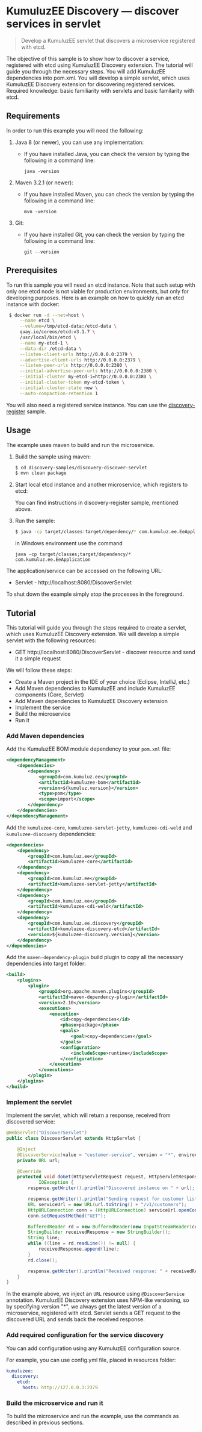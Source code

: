 # KumuluzEE Discovery &mdash; discover services in servlet 

> Develop a KumuluzEE servlet that discovers a microservice registered with etcd.

The objective of this sample is to show how to discover a service, registered with etcd using KumuluzEE Discovery 
extension. The tutorial will guide you through the necessary steps. You will add KumuluzEE dependencies into pom.xml.
You will develop a simple servlet, which uses KumuluzEE Discovery extension for discovering registered services. 
Required knowledge: basic familiarity with servlets and basic familarity with etcd.

## Requirements

In order to run this example you will need the following:

1. Java 8 (or newer), you can use any implementation:
    * If you have installed Java, you can check the version by typing the following in a command line:
        
        ```
        java -version
        ```

2. Maven 3.2.1 (or newer):
    * If you have installed Maven, you can check the version by typing the following in a command line:
        
        ```
        mvn -version
        ```
3. Git:
    * If you have installed Git, you can check the version by typing the following in a command line:
    
        ```
        git --version
        ```


## Prerequisites

To run this sample you will need an etcd instance. Note that such setup with only one etcd node is not viable for 
production environments, but only for developing purposes. Here is an example on how to quickly run an etcd instance 
with docker:

   ```bash
    $ docker run -d --net=host \
        --name etcd \
        --volume=/tmp/etcd-data:/etcd-data \
        quay.io/coreos/etcd:v3.1.7 \
        /usr/local/bin/etcd \
        --name my-etcd-1 \
        --data-dir /etcd-data \
        --listen-client-urls http://0.0.0.0:2379 \
        --advertise-client-urls http://0.0.0.0:2379 \
        --listen-peer-urls http://0.0.0.0:2380 \
        --initial-advertise-peer-urls http://0.0.0.0:2380 \
        --initial-cluster my-etcd-1=http://0.0.0.0:2380 \
        --initial-cluster-token my-etcd-token \
        --initial-cluster-state new \
        --auto-compaction-retention 1
   ```


You will also need a registered service instance. You can use the
 [discovery-register](https://github.com/kumuluz/kumuluzee-samples/tree/master/discovery/discovery-register) sample.
 
## Usage

The example uses maven to build and run the microservice.

1. Build the sample using maven:

    ```bash
    $ cd discovery-samples/discovery-discover-servlet
    $ mvn clean package
    ```

2. Start local etcd instance and another microservice, which registers to etcd:

    You can find instructions in discovery-register sample, mentioned above.

3. Run the sample:

    ```bash
    $ java -cp target/classes:target/dependency/* com.kumuluz.ee.EeApplication
    ```

    in Windows environment use the command
    ```batch
    java -cp target/classes;target/dependency/* com.kumuluz.ee.EeApplication
    ```
    
The application/service can be accessed on the following URL:
* Servlet - http://localhost:8080/DiscoverServlet

To shut down the example simply stop the processes in the foreground.

## Tutorial

This tutorial will guide you through the steps required to create a servlet, which uses KumuluzEE Discovery extension.
We will develop a simple servlet with the following resources:
* GET http://localhost:8080/DiscoverServlet - discover resource and send it a simple request

We will follow these steps:
* Create a Maven project in the IDE of your choice (Eclipse, IntelliJ, etc.)
* Add Maven dependencies to KumuluzEE and include KumuluzEE components (Core, Servlet)
* Add Maven dependencies to KumuluzEE Discovery extension
* Implement the service
* Build the microservice
* Run it

### Add Maven dependencies

Add the KumuluzEE BOM module dependency to your `pom.xml` file:
```xml
<dependencyManagement>
    <dependencies>
        <dependency>
            <groupId>com.kumuluz.ee</groupId>
            <artifactId>kumuluzee-bom</artifactId>
            <version>${kumuluz.version}</version>
            <type>pom</type>
            <scope>import</scope>
        </dependency>
    </dependencies>
</dependencyManagement>
```

Add the `kumuluzee-core`, `kumuluzee-servlet-jetty`, `kumuluzee-cdi-weld` and `kumuluzee-discovery` dependencies:
```xml
<dependencies>
    <dependency>
        <groupId>com.kumuluz.ee</groupId>
        <artifactId>kumuluzee-core</artifactId>
    </dependency>
    <dependency>
        <groupId>com.kumuluz.ee</groupId>
        <artifactId>kumuluzee-servlet-jetty</artifactId>
    </dependency>
    <dependency>
        <groupId>com.kumuluz.ee</groupId>
        <artifactId>kumuluzee-cdi-weld</artifactId>
    </dependency>
    <dependency>
        <groupId>com.kumuluz.ee.discovery</groupId>
        <artifactId>kumuluzee-discovery-etcd</artifactId>
        <version>${kumuluzee-discovery.version}</version>
    </dependency>
</dependencies>
```

Add the `maven-dependency-plugin` build plugin to copy all the necessary dependencies into target folder:

```xml
<build>
    <plugins>
        <plugin>
            <groupId>org.apache.maven.plugins</groupId>
            <artifactId>maven-dependency-plugin</artifactId>
            <version>2.10</version>
            <executions>
                <execution>
                    <id>copy-dependencies</id>
                    <phase>package</phase>
                    <goals>
                        <goal>copy-dependencies</goal>
                    </goals>
                    <configuration>
                        <includeScope>runtime</includeScope>
                    </configuration>
                </execution>
            </executions>
        </plugin>
    </plugins>
</build>
```

### Implement the servlet

Implement the servlet, which will return a response, received from discovered service:

```java
@WebServlet("DiscoverServlet")
public class DiscoverServlet extends HttpServlet {

    @Inject
    @DiscoverService(value = "customer-service", version = "*", environment = "dev")
    private URL url;

    @Override
    protected void doGet(HttpServletRequest request, HttpServletResponse response) throws ServletException,
            IOException {
        response.getWriter().println("Discovered instance on " + url);

        response.getWriter().println("Sending request for customer list ...");
        URL serviceUrl = new URL(url.toString() + "/v1/customers");
        HttpURLConnection conn = (HttpURLConnection) serviceUrl.openConnection();
        conn.setRequestMethod("GET");

        BufferedReader rd = new BufferedReader(new InputStreamReader(conn.getInputStream()));
        StringBuilder receivedResponse = new StringBuilder();
        String line;
        while ((line = rd.readLine()) != null) {
            receivedResponse.append(line);
        }
        rd.close();

        response.getWriter().println("Received response: " + receivedResponse.toString());
    }
}
```

In the example above, we inject an `URL` resource using `@DiscoverService` annotation. KumuluzEE Discovery extension
uses NPM-like versioning, so by specifying version "*", we always get the latest version of a microservice, registered with etcd.
Servlet sends a GET request to the discovered URL and sends back the received response.

### Add required configuration for the service discovery

You can add configuration using any KumuluzEE configuration source.

For example, you can use config.yml file, placed in resources folder:
```yaml
kumuluzee:
  discovery:
    etcd:
      hosts: http://127.0.0.1:2379
```

### Build the microservice and run it

To build the microservice and run the example, use the commands as described in previous sections.